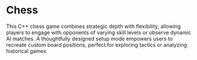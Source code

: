 # Chess
 This C++ chess game combines strategic depth with flexibility, allowing players to engage with opponents of varying skill levels or observe dynamic AI matches. A thoughtfully designed setup mode empowers users to recreate custom board positions, perfect for exploring tactics or analyzing historical games.
